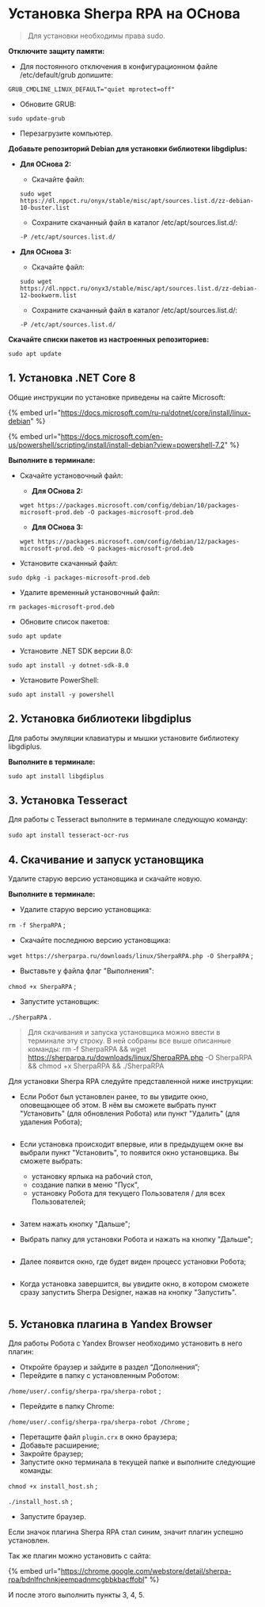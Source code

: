 # Установка Sherpa RPA на ОСнова

> Для установки необходимы права sudo.

**Отключите защиту памяти:**

* Для постоянного отключения в конфигурационном файле /etc/default/grub допишите:

`GRUB_CMDLINE_LINUX_DEFAULT="quiet mprotect=off"`&#x20;

* Обновите GRUB:

`sudo update-grub`

* Перезагрузите компьютер.

**Добавьте репозиторий Debiаn для установки библиотеки libgdiplus:**

*   **Для ОСнова 2:**

    * Скачайте файл:

    `sudo wget https://dl.nppct.ru/onyx/stable/misc/apt/sources.list.d/zz-debian-10-buster.list`

    * Сохраните скачанный файл в каталог /etc/apt/sources.list.d/:

    `-P /etc/apt/sources.list.d/`
*   **Для ОСнова 3:**

    * Скачайте файл:&#x20;

    `sudo wget https://dl.nppct.ru/onyx3/stable/misc/apt/sources.list.d/zz-debian-12-bookworm.list`

    * Сохраните скачанный файл в каталог /etc/apt/sources.list.d/:

    `-P /etc/apt/sources.list.d/`

**Скачайте списки пакетов из настроенных репозиториев:**

`sudo apt update`

## 1. Установка .NET **Core 8**

Общие инструкции по установке приведены на сайте Microsoft:

{% embed url="https://docs.microsoft.com/ru-ru/dotnet/core/install/linux-debian" %}

{% embed url="https://docs.microsoft.com/en-us/powershell/scripting/install/install-debian?view=powershell-7.2" %}

**Выполните в терминале:**

*   Скачайте установочный файл:

    * **Для ОСнова 2:**

    `wget https://packages.microsoft.com/config/debian/10/packages-microsoft-prod.deb -O packages-microsoft-prod.deb`

    * **Для ОСнова 3:**

    `wget https://packages.microsoft.com/config/debian/12/packages-microsoft-prod.deb -O packages-microsoft-prod.deb`
* Установите скачанный файл:

`sudo dpkg -i packages-microsoft-prod.deb`

* Удалите временный установочный файл:

`rm packages-microsoft-prod.deb`

* Обновите список пакетов:

`sudo apt update`

* Установите .NET SDK версии 8.0:

`sudo apt install -y dotnet-sdk-8.0`

* Установите PowerShell:

`sudo apt install -y powershell`

## 2. Установка библиотеки libgdiplu**s**

Для работы эмуляции клавиатуры и мышки установите библиотеку libgdiplus.

**Выполните в терминале:**

`sudo apt install libgdiplus`

## 3. Установка Tesseract

Для работы с Tesseract выполните в терминале следующую команду:\
\
`sudo apt install tesseract-ocr-rus`

## 4. Скачивание и запуск установщика

Удалите старую версию установщика и скачайте новую.

**Выполните в терминале:**

* Удалите старую версию установщика:

&#x20;`rm -f SherpaRPA` ;

* Скачайте последнюю версию установщика:

`wget https://sherparpa.ru/downloads/linux/SherpaRPA.php -O SherpaRPA` ;

* Выставьте у файла флаг "Выполнения":

&#x20;`chmod +x SherpaRPA` ;

* Запустите установщик:&#x20;

`./SherpaRPA` .

> Для скачивания и запуска установщика можно ввести в терминале эту строку. В ней собраны все выше описанные команды: rm -f SherpaRPA && wget https://sherparpa.ru/downloads/linux/SherpaRPA.php -O SherpaRPA && chmod +x SherpaRPA && ./SherpaRPA

Для установки Sherpa RPA следуйте представленной ниже инструкции:

* Если Робот был установлен ранее, то вы увидите окно, оповещающее об этом. В нём вы сможете выбрать пункт "Установить" (для обновления Робота) или пункт "Удалить" (для удаления Робота);

<figure><img src="../../.gitbook/assets/изображение (1) (1) (1) (1) (1) (1) (1).png" alt=""><figcaption></figcaption></figure>

*   Если установка происходит впервые, или в предыдущем окне вы выбрали пункт "Установить", то появится окно установщика. Вы сможете выбрать:

    * установку ярлыка на рабочий стол,&#x20;
    * создание папки в меню "Пуск",
    * установку Робота для текущего Пользователя / для всех Пользователей;

    <figure><img src="../../.gitbook/assets/изображение (2) (1) (1) (1) (1) (1) (1).png" alt=""><figcaption></figcaption></figure>
* Затем нажать кнопку "Дальше";
* Выбрать папку для установки Робота и нажать на кнопку "Дальше";

<figure><img src="../../.gitbook/assets/изображение (4) (1) (1) (1) (1).png" alt=""><figcaption></figcaption></figure>

* Далее появится окно, где будет виден процесс установки Робота;

<figure><img src="../../.gitbook/assets/изображение (10).png" alt=""><figcaption></figcaption></figure>

* Когда установка завершится, вы увидите окно, в котором сможете сразу запустить Sherpa Designer, нажав на кнопку "Запустить".

<figure><img src="../../.gitbook/assets/изображение (9) (1).png" alt=""><figcaption></figcaption></figure>

## 5. Установка плагина в Yandex Browser

Для работы Робота с Yandex Browser необходимо установить в него плагин:

* Откройте браузер и зайдите в раздел “Дополнения”;
* Перейдите в папку с установленным Роботом:

`/home/user/.config/sherpa-rpa/sherpa-robot` ;

* Перейдите в папку Chrome:&#x20;

`/home/user/.config/sherpa-rpa/sherpa-robot /Chrome` ;

* Перетащите файл `plugin.crx` в окно браузера;
* Добавьте расширение;
* Закройте браузер;
* Запустите окно терминала в текущей папке и выполните следующие команды:

`chmod +x install_host.sh` ;

`./install_host.sh` ;

* Запустите браузер.

Если значок плагина Sherpa RPA стал синим, значит плагин успешно установлен.

Так же плагин можно установить с сайта:&#x20;

{% embed url="https://chrome.google.com/webstore/detail/sherpa-rpa/bdnlfnchnkjeempadnmcgbbkbacffobl" %}

И после этого выполнить пункты 3, 4, 5.

